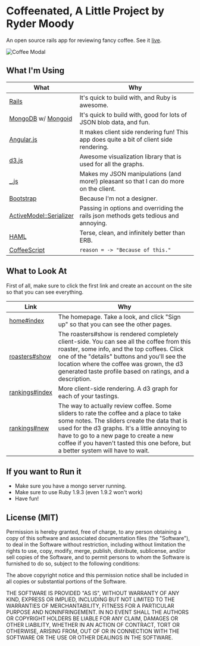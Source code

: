 # Coffeenated, A Little Project by Ryder Moody

An open source rails app for reviewing fancy coffee. See it [live](http://coffeenated.herokuapp.com).

![Coffee Modal](https://www.evernote.com/shard/s236/res/852543eb-3ee1-45f4-baf3-e50aa6581e67/Screen%20Shot%202012-12-12%20at%2012.49.22%20AM.png?resizeSmall&width=1092)

## What I'm Using

| What        | Why        |
|------------|------------|
| [Rails](https://github.com/rails/rails)     | It's quick to build with, and Ruby is awesome. |
| [MongoDB](http://www.mongodb.org/) w/ [Mongoid](http://mongoid.org/en/mongoid/) | It's quick to build with, good for lots of JSON blob data, and fun. |
| [Angular.js](http://angularjs.org/) | It makes client side rendering fun! This app does quite a bit of client side rendering. |
| [d3.js](http://d3js.org/)      | Awesome visualization library that is used for all the graphs. |
| [_.js](http://underscorejs.org/)       | Makes my JSON manipulations (and more!) pleasant so that I can do more on the client. |
| [Bootstrap](http://twitter.github.com/bootstrap/)  | Because I'm not a designer. |
| [ActiveModel::Serializer](https://github.com/rails-api/active_model_serializers) | Passing in options and overriding the rails json methods gets tedious and annoying. |
| [HAML](http://haml.info/) | Terse, clean, and infinitely better than ERB. |
| [CoffeeScript](http://coffeescript.org/) | ```reason = -> "Because of this."``` |

## What to Look At

First of all, make sure to click the first link and create an account on the site so that you can see everything.

| Link        | Why        |
|------------|------------|
| [home#index](http://coffeenated.herokuapp.com) | The homepage. Take a look, and click "Sign up" so that you can see the other pages. |
| [roasters#show](http://coffeenated.herokuapp.com/roasters/50baf95c76276f31dc000003) | The roasters#show is rendered completely client-side. You can see all the coffee from this roaster, some info, and the top coffees. Click one of the "details" buttons and you'll see the location where the coffee was grown, the d3 generated taste profile based on ratings, and a description. |
| [rankings#index](http://coffeenated.herokuapp.com/rankings) | More client-side rendering. A d3 graph for each of your tastings. |
| [rankings#new](http://coffeenated.herokuapp.com/rankings/new) | The way to actually review coffee. Some sliders to rate the coffee and a place to take some notes. The sliders create the data that is used for the d3 graphs. It's a little annoying to have to go to a new page to create a new coffee if you haven't tasted this one before, but a better system will have to wait. |


## If you want to Run it

* Make sure you have a mongo server running. 
* Make sure to use Ruby 1.9.3 (even 1.9.2 won't work)
* Have fun!

## License (MIT)

Permission is hereby granted, free of charge, to any person obtaining a copy of this software and associated documentation files (the "Software"), to deal in the Software without restriction, including without limitation the rights to use, copy, modify, merge, publish, distribute, sublicense, and/or sell copies of the Software, and to permit persons to whom the Software is furnished to do so, subject to the following conditions:

The above copyright notice and this permission notice shall be included in all copies or substantial portions of the Software.

THE SOFTWARE IS PROVIDED "AS IS", WITHOUT WARRANTY OF ANY KIND, EXPRESS OR IMPLIED, INCLUDING BUT NOT LIMITED TO THE WARRANTIES OF MERCHANTABILITY, FITNESS FOR A PARTICULAR PURPOSE AND NONINFRINGEMENT. IN NO EVENT SHALL THE AUTHORS OR COPYRIGHT HOLDERS BE LIABLE FOR ANY CLAIM, DAMAGES OR OTHER LIABILITY, WHETHER IN AN ACTION OF CONTRACT, TORT OR OTHERWISE, ARISING FROM, OUT OF OR IN CONNECTION WITH THE SOFTWARE OR THE USE OR OTHER DEALINGS IN THE SOFTWARE.
